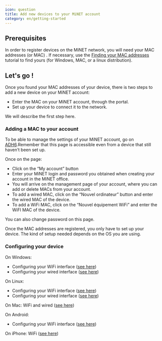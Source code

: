 ```yaml
---
icon: question
title: Add new devices to your MiNET account
category: en/getting-started
---
```


## Prerequisites

In order to register devices on the MiNET network, you will need your MAC addresses (or MAC) . If necessary, use the [Finding your MAC addresses](/en/tutoriels/trouver-ses-adresses-mac) tutorial to find yours (for Windows, MAC, or a linux distribution).

## Let's go !

Once you found your MAC addresses of your device, there is two steps to add a new device on your MiNET account:

- Enter the MAC on your MiNET account, through the portal.
- Set up your device to connect it to the network.

We will describe the first step here.

### Adding a MAC to your account

To be able to manage the settings of your MiNET account, go on [ADH6](https://adh6.minet.net/).Remember that this page is accessible even from a device that still haven’t been set up.

Once on the page:

- Click on the “My account” button
- Enter your MiNET login and password you obtained when creating your account in the MiNET office.
- You will arrive on the management page of your account, where you can add or delete MACs from your account.
- To add a wired MAC, click on the “Nouvel ordinateur” button and enter the wired MAC of the device.
- To add a WiFi MAC, click on the “Nouvel équipement WiFi” and enter the WiFI MAC of the device.

You can also change password on this page.

Once the MAC addresses are registered, you only have to set up your device. The kind of setup needed depends on the OS you are using.


### Configuring your device

On Windows:
- Configuring your WiFi interface ([see here](/en/tutoriels/connexion-wifi-windows))
- Configuring your wired interface ([see here](/en/tutoriels/connexion-filaire-windows))

On Linux:
- Configuring your WiFi interface ([see here](/en/tutoriels/connexion-wifi-linux))
- Configuring your wired interface ([see here](/en/tutoriels/connexion-filaire-linux))

On Mac: WiFi and wired ([see here](/en/tutoriels/connexion-mac))

On Android:
- Configuring your WiFi interface ([see here](/en/tutoriels/connexion-wifi-android))

On iPhone: WiFi ([see here](/en/tutoriels/connexion-wifi-iphone))